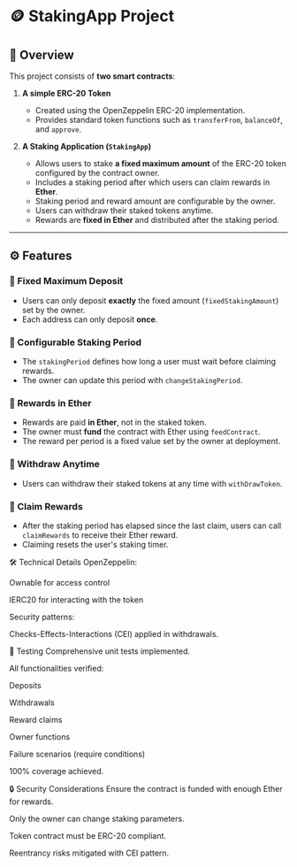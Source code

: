 # 🪙 StakingApp Project

## 📌 Overview
This project consists of **two smart contracts**:

1. **A simple ERC-20 Token**  
   - Created using the OpenZeppelin ERC-20 implementation.
   - Provides standard token functions such as `transferFrom`, `balanceOf`, and `approve`.

2. **A Staking Application (`StakingApp`)**  
   - Allows users to stake **a fixed maximum amount** of the ERC-20 token configured by the contract owner.
   - Includes a staking period after which users can claim rewards in **Ether**.
   - Staking period and reward amount are configurable by the owner.
   - Users can withdraw their staked tokens anytime.
   - Rewards are **fixed in Ether** and distributed after the staking period.

---

## ⚙️ Features

### 🔹 Fixed Maximum Deposit
- Users can only deposit **exactly** the fixed amount (`fixedStakingAmount`) set by the owner.
- Each address can only deposit **once**.

### 🔹 Configurable Staking Period
- The `stakingPeriod` defines how long a user must wait before claiming rewards.
- The owner can update this period with `changeStakingPeriod`.

### 🔹 Rewards in Ether
- Rewards are paid **in Ether**, not in the staked token.
- The owner must **fund** the contract with Ether using `feedContract`.
- The reward per period is a fixed value set by the owner at deployment.

### 🔹 Withdraw Anytime
- Users can withdraw their staked tokens at any time with `withDrawToken`.

### 🔹 Claim Rewards
- After the staking period has elapsed since the last claim, users can call `claimRewards` to receive their Ether reward.
- Claiming resets the user's staking timer.

🛠️ Technical Details
OpenZeppelin:

Ownable for access control

IERC20 for interacting with the token

Security patterns:

Checks-Effects-Interactions (CEI) applied in withdrawals.

🧪 Testing
Comprehensive unit tests implemented.

All functionalities verified:

Deposits

Withdrawals

Reward claims

Owner functions

Failure scenarios (require conditions)

100% coverage achieved.

🔒 Security Considerations
Ensure the contract is funded with enough Ether for rewards.

Only the owner can change staking parameters.

Token contract must be ERC-20 compliant.

Reentrancy risks mitigated with CEI pattern.


